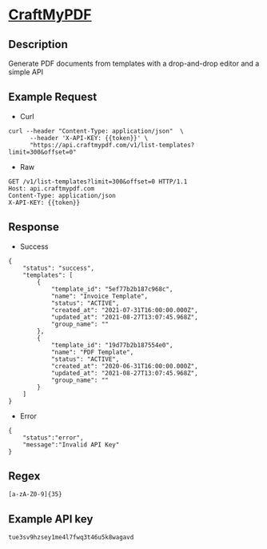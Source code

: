 # [CraftMyPDF](https://pdflayer.com/documentation)

## __Description__
Generate PDF documents from templates with a drop-and-drop editor and a simple API

## __Example Request__
* Curl
```
curl --header "Content-Type: application/json"  \
      --header 'X-API-KEY: {{token}}' \
      "https://api.craftmypdf.com/v1/list-templates?limit=300&offset=0"
```

* Raw
```
GET /v1/list-templates?limit=300&offset=0 HTTP/1.1
Host: api.craftmypdf.com
Content-Type: application/json
X-API-KEY: {{token}}
```

## __Response__
* Success
```
{
    "status": "success",
    "templates": [
        {
            "template_id": "5ef77b2b187c968c",
            "name": "Invoice Template",
            "status": "ACTIVE",
            "created_at": "2021-07-31T16:00:00.000Z",
            "updated_at": "2021-08-27T13:07:45.968Z",
            "group_name": ""
        },
        {
            "template_id": "19d77b2b187554e0",
            "name": "PDF Template",
            "status": "ACTIVE",
            "created_at": "2020-06-31T16:00:00.000Z",
            "updated_at": "2021-08-27T13:07:45.968Z",
            "group_name": ""
        }
    ]
}
```
* Error
```
{
    "status":"error",
    "message":"Invalid API Key"
}
```
## __Regex__
```
[a-zA-Z0-9]{35}
```

## __Example API key__
```
tue3sv9hzsey1me4l7fwq3t46u5k8wagavd
```
